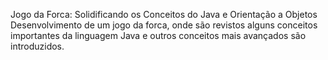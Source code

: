 Jogo da Forca: Solidificando os Conceitos do Java e Orientação a Objetos
Desenvolvimento de um jogo da forca, onde são revistos alguns conceitos importantes da linguagem Java e outros conceitos mais avançados são introduzidos.
